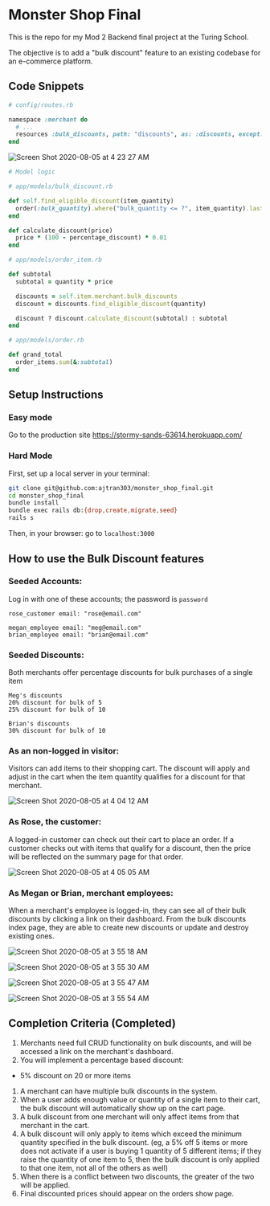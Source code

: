 # Monster Shop Final

This is the repo for my Mod 2 Backend final project at the Turing School.

The objective is to add a "bulk discount" feature to an existing codebase for an e-commerce platform.

## Code Snippets

```ruby
# config/routes.rb

namespace :merchant do
  # ...
  resources :bulk_discounts, path: "discounts", as: :discounts, except: :show
end
```
![Screen Shot 2020-08-05 at 4 23 27 AM](https://user-images.githubusercontent.com/31839316/89402017-7229b180-d6d3-11ea-968c-bb2d2ef509a6.png)


```ruby
# Model logic

# app/models/bulk_discount.rb

def self.find_eligible_discount(item_quantity)
  order(:bulk_quantity).where("bulk_quantity <= ?", item_quantity).last
end

def calculate_discount(price)
  price * (100 - percentage_discount) * 0.01
end

# app/models/order_item.rb

def subtotal
  subtotal = quantity * price

  discounts = self.item.merchant.bulk_discounts
  discount = discounts.find_eligible_discount(quantity)

  discount ? discount.calculate_discount(subtotal) : subtotal
end

# app/models/order.rb

def grand_total
  order_items.sum(&:subtotal)
end
```

## Setup Instructions

### Easy mode
Go to the production site https://stormy-sands-63614.herokuapp.com/

### Hard Mode
First, set up a local server in your terminal:

```zsh
git clone git@github.com:ajtran303/monster_shop_final.git
cd monster_shop_final
bundle install
bundle exec rails db:{drop,create,migrate,seed}
rails s
```

Then, in your browser: go to `localhost:3000`

## How to use the Bulk Discount features

### Seeded Accounts:

Log in with one of these accounts; the password is `password`
```
rose_customer email: "rose@email.com"

megan_employee email: "meg@email.com"
brian_employee email: "brian@email.com"
```

### Seeded Discounts:

Both merchants offer percentage discounts for bulk purchases of a single item

```
Meg's discounts
20% discount for bulk of 5
25% discount for bulk of 10

Brian's discounts
30% discount for bulk of 10
```

### As an non-logged in visitor:
Visitors can add items to their shopping cart. The discount will apply and adjust in the cart when the item quantity qualifies for a discount for that merchant.

![Screen Shot 2020-08-05 at 4 04 12 AM](https://user-images.githubusercontent.com/31839316/89400163-bd8e9080-d6d0-11ea-9105-503fc3e23766.png)

### As Rose, the customer:
A logged-in customer can check out their cart to place an order. If a customer checks out with items that qualify for a discount, then the price will be reflected on the summary page for that order.

![Screen Shot 2020-08-05 at 4 05 05 AM](https://user-images.githubusercontent.com/31839316/89400254-de56e600-d6d0-11ea-9003-aade67a835af.png)


### As Megan or Brian, merchant employees:
When a merchant's employee is logged-in, they can see all of their bulk discounts by clicking a link on their dashboard. From the bulk discounts index page, they are able to create new discounts or update and destroy existing ones.

![Screen Shot 2020-08-05 at 3 55 18 AM](https://user-images.githubusercontent.com/31839316/89399731-14e03100-d6d0-11ea-8d03-fd1a0ef50c40.png)

![Screen Shot 2020-08-05 at 3 55 30 AM](https://user-images.githubusercontent.com/31839316/89399729-14e03100-d6d0-11ea-90ff-1e903e9695ae.png)

![Screen Shot 2020-08-05 at 3 55 47 AM](https://user-images.githubusercontent.com/31839316/89399728-14e03100-d6d0-11ea-9918-d4ad39b24340.png)

![Screen Shot 2020-08-05 at 3 55 54 AM](https://user-images.githubusercontent.com/31839316/89399725-14479a80-d6d0-11ea-8277-6f3bca917cdd.png)




## Completion Criteria (Completed)

1. Merchants need full CRUD functionality on bulk discounts, and will be accessed a link on the merchant's dashboard.
1. You will implement a percentage based discount:
- 5% discount on 20 or more items
1. A merchant can have multiple bulk discounts in the system.
1. When a user adds enough value or quantity of a single item to their cart, the bulk discount will automatically show up on the cart page.
1. A bulk discount from one merchant will only affect items from that merchant in the cart.
1. A bulk discount will only apply to items which exceed the minimum quantity specified in the bulk discount. (eg, a 5% off 5 items or more does not activate if a user is buying 1 quantity of 5 different items; if they raise the quantity of one item to 5, then the bulk discount is only applied to that one item, not all of the others as well)
1. When there is a conflict between two discounts, the greater of the two will be applied.
1. Final discounted prices should appear on the orders show page.
